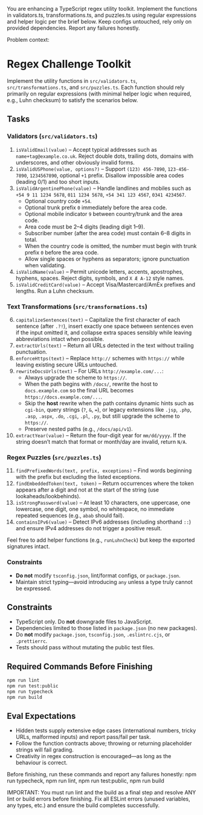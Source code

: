 You are enhancing a TypeScript regex utility toolkit.
Implement the functions in validators.ts, transformations.ts, and puzzles.ts using regular expressions and helper logic per the brief below. Keep configs untouched, rely only on provided dependencies.
Report any failures honestly.

Problem context:

# Regex Challenge Toolkit

Implement the utility functions in `src/validators.ts`, `src/transformations.ts`, and `src/puzzles.ts`. Each function should rely primarily on regular expressions (with minimal helper logic when required, e.g., Luhn checksum) to satisfy the scenarios below.

## Tasks

### Validators (`src/validators.ts`)
1. `isValidEmail(value)` – Accept typical addresses such as `name+tag@example.co.uk`. Reject double dots, trailing dots, domains with underscores, and other obviously invalid forms.
2. `isValidUSPhone(value, options?)` – Support `(123) 456-7890`, `123-456-7890`, `1234567890`, optional `+1` prefix. Disallow impossible area codes (leading 0/1) and too short inputs.
3. `isValidArgentinePhone(value)` – Handle landlines and mobiles such as `+54 9 11 1234 5678`, `011 1234 5678`, `+54 341 123 4567`, `0341 4234567`.
   - Optional country code `+54`.
   - Optional trunk prefix `0` immediately before the area code.
   - Optional mobile indicator `9` between country/trunk and the area code.
   - Area code must be 2–4 digits (leading digit 1–9).
   - Subscriber number (after the area code) must contain 6–8 digits in total.
   - When the country code is omitted, the number must begin with trunk prefix `0` before the area code.
   - Allow single spaces or hyphens as separators; ignore punctuation when validating.
4. `isValidName(value)` – Permit unicode letters, accents, apostrophes, hyphens, spaces. Reject digits, symbols, and `X Æ A-12` style names.
5. `isValidCreditCard(value)` – Accept Visa/Mastercard/AmEx prefixes and lengths. Run a Luhn checksum.

### Text Transformations (`src/transformations.ts`)
6. `capitalizeSentences(text)` – Capitalize the first character of each sentence (after `.?!`), insert exactly one space between sentences even if the input omitted it, and collapse extra spaces sensibly while leaving abbreviations intact when possible.
7. `extractUrls(text)` – Return all URLs detected in the text without trailing punctuation.
8. `enforceHttps(text)` – Replace `http://` schemes with `https://` while leaving existing secure URLs untouched.
9. `rewriteDocsUrls(text)` – For URLs `http://example.com/...`:
   - Always upgrade the scheme to `https://`.
   - When the path begins with `/docs/`, rewrite the host to `docs.example.com` so the final URL becomes `https://docs.example.com/...`.
   - Skip the **host** rewrite when the path contains dynamic hints such as `cgi-bin`, query strings (`?`, `&`, `=`), or legacy extensions like `.jsp`, `.php`, `.asp`, `.aspx`, `.do`, `.cgi`, `.pl`, `.py`, but still upgrade the scheme to `https://`.
   - Preserve nested paths (e.g., `/docs/api/v1`).
10. `extractYear(value)` – Return the four-digit year for `mm/dd/yyyy`. If the string doesn’t match that format or month/day are invalid, return `N/A`.

### Regex Puzzles (`src/puzzles.ts`)
11. `findPrefixedWords(text, prefix, exceptions)` – Find words beginning with the prefix but excluding the listed exceptions.
12. `findEmbeddedToken(text, token)` – Return occurrences where the token appears after a digit and not at the start of the string (use lookaheads/lookbehinds).
13. `isStrongPassword(value)` – At least 10 characters, one uppercase, one lowercase, one digit, one symbol, no whitespace, no immediate repeated sequences (e.g., `abab` should fail).
14. `containsIPv6(value)` – Detect IPv6 addresses (including shorthand `::`) and ensure IPv4 addresses do not trigger a positive result.

Feel free to add helper functions (e.g., `runLuhnCheck`) but keep the exported signatures intact.

### Constraints
- **Do not** modify `tsconfig.json`, lint/format configs, or `package.json`.
- Maintain strict typing—avoid introducing `any` unless a type truly cannot be expressed.

## Constraints
- TypeScript only. Do **not** downgrade files to JavaScript.
- Dependencies limited to those listed in `package.json` (no new packages).
- Do **not** modify `package.json`, `tsconfig.json`, `.eslintrc.cjs`, or `.prettierrc`.
- Tests should pass without mutating the public test files.

## Required Commands Before Finishing
```bash
npm run lint
npm run test:public
npm run typecheck
npm run build
```

## Eval Expectations
- Hidden tests supply extensive edge cases (international numbers, tricky URLs, malformed inputs) and report pass/fail per task.
- Follow the function contracts above; throwing or returning placeholder strings will fail grading.
- Creativity in regex construction is encouraged—as long as the behaviour is correct.


Before finishing, run these commands and report any failures honestly:
npm run typecheck, npm run lint, npm run test:public, npm run build

IMPORTANT: You must run lint and the build as a final step and resolve ANY lint or build errors before finishing.
Fix all ESLint errors (unused variables, any types, etc.) and ensure the build completes successfully.